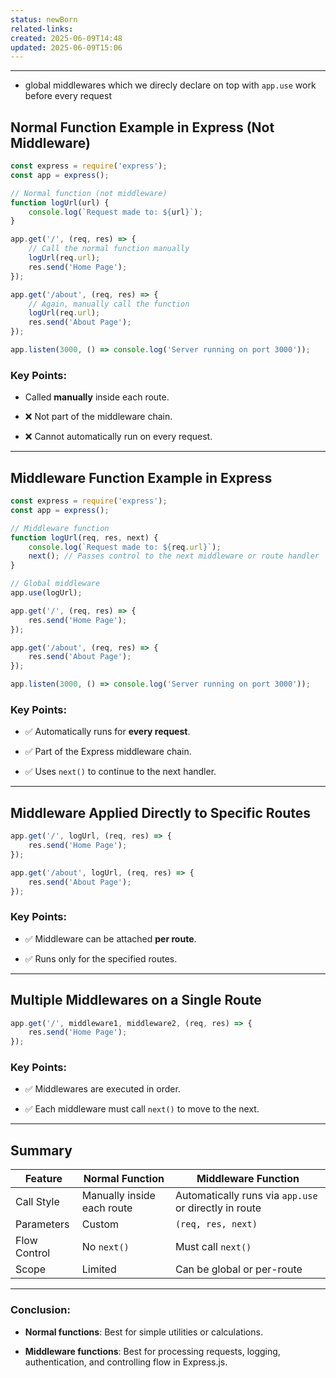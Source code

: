 ```yaml
---
status: newBorn
related-links: 
created: 2025-06-09T14:48
updated: 2025-06-09T15:06
---
```

---

- global middlewares which we direcly declare on top with `app.use` work before every request

## Normal Function Example in Express (Not Middleware)

```js
const express = require('express');
const app = express();

// Normal function (not middleware)
function logUrl(url) {
    console.log(`Request made to: ${url}`);
}

app.get('/', (req, res) => {
    // Call the normal function manually
    logUrl(req.url);
    res.send('Home Page');
});

app.get('/about', (req, res) => {
    // Again, manually call the function
    logUrl(req.url);
    res.send('About Page');
});

app.listen(3000, () => console.log('Server running on port 3000'));
```

### Key Points:

- Called **manually** inside each route.
    
- ❌ Not part of the middleware chain.
    
- ❌ Cannot automatically run on every request.
    

---

## Middleware Function Example in Express

```js
const express = require('express');
const app = express();

// Middleware function
function logUrl(req, res, next) {
    console.log(`Request made to: ${req.url}`);
    next(); // Passes control to the next middleware or route handler
}

// Global middleware
app.use(logUrl);

app.get('/', (req, res) => {
    res.send('Home Page');
});

app.get('/about', (req, res) => {
    res.send('About Page');
});

app.listen(3000, () => console.log('Server running on port 3000'));
```

### Key Points:

- ✅ Automatically runs for **every request**.
    
- ✅ Part of the Express middleware chain.
    
- ✅ Uses `next()` to continue to the next handler.
    

---

## Middleware Applied Directly to Specific Routes

```js
app.get('/', logUrl, (req, res) => {
    res.send('Home Page');
});

app.get('/about', logUrl, (req, res) => {
    res.send('About Page');
});
```

### Key Points:

- ✅ Middleware can be attached **per route**.
    
- ✅ Runs only for the specified routes.
    

---

## Multiple Middlewares on a Single Route

```js
app.get('/', middleware1, middleware2, (req, res) => {
    res.send('Home Page');
});
```

### Key Points:

- ✅ Middlewares are executed in order.
    
- ✅ Each middleware must call `next()` to move to the next.
    

---

## Summary

|Feature|Normal Function|Middleware Function|
|---|---|---|
|Call Style|Manually inside each route|Automatically runs via `app.use` or directly in route|
|Parameters|Custom|`(req, res, next)`|
|Flow Control|No `next()`|Must call `next()`|
|Scope|Limited|Can be global or per-route|

---

### Conclusion:

- **Normal functions**: Best for simple utilities or calculations.
    
- **Middleware functions**: Best for processing requests, logging, authentication, and controlling flow in Express.js.

